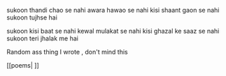 
sukoon thandi chao se nahi 
awara hawao se nahi
kisi shaant gaon se nahi
sukoon tujhse hai

sukoon kisi baat se nahi
kewal mulakat se nahi
kisi ghazal ke saaz se nahi
sukoon teri jhalak me hai




Random ass thing I wrote , don't mind this 

[[poems| ]]